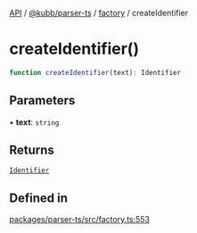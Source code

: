 [API](../../../../../packages.md) / [@kubb/parser-ts](../../../index.md) / [factory](../index.md) / createIdentifier

# createIdentifier()

```ts
function createIdentifier(text): Identifier
```

## Parameters

• **text**: `string`

## Returns

[`Identifier`](../../ts/interfaces/Identifier.md)

## Defined in

[packages/parser-ts/src/factory.ts:553](https://github.com/kubb-project/kubb/blob/41d5fcbd23d143293d72542efcb650e62fa3a210/packages/parser-ts/src/factory.ts#L553)
